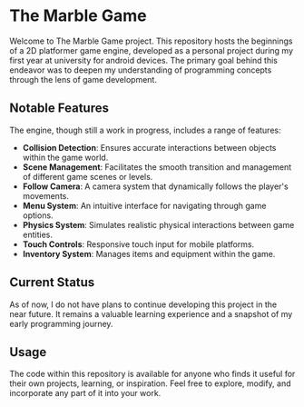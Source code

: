 # The Marble Game

Welcome to The Marble Game project. This repository hosts the beginnings of a 2D platformer game engine, developed as a personal project during my first year at university for android devices. The primary goal behind this endeavor was to deepen my understanding of programming concepts through the lens of game development.

## Notable Features

The engine, though still a work in progress, includes a range of features:

- **Collision Detection**: Ensures accurate interactions between objects within the game world.
- **Scene Management**: Facilitates the smooth transition and management of different game scenes or levels.
- **Follow Camera**: A camera system that dynamically follows the player's movements.
- **Menu System**: An intuitive interface for navigating through game options.
- **Physics System**: Simulates realistic physical interactions between game entities.
- **Touch Controls**: Responsive touch input for mobile platforms.
- **Inventory System**: Manages items and equipment within the game.

## Current Status

As of now, I do not have plans to continue developing this project in the near future. It remains a valuable learning experience and a snapshot of my early programming journey.

## Usage

The code within this repository is available for anyone who finds it useful for their own projects, learning, or inspiration. Feel free to explore, modify, and incorporate any part of it into your work.
